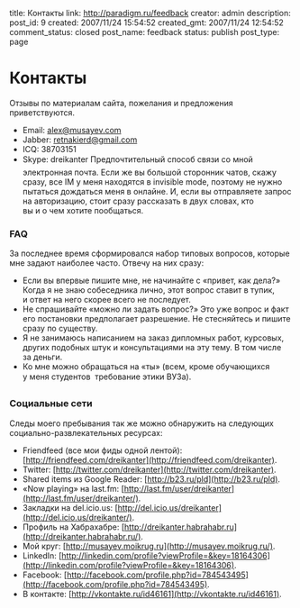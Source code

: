 title: Контакты
link: http://paradigm.ru/feedback
creator: admin
description: 
post_id: 9
created: 2007/11/24 15:54:52
created_gmt: 2007/11/24 12:54:52
comment_status: closed
post_name: feedback
status: publish
post_type: page

# Контакты

Отзывы по материалам сайта, пожелания и предложения приветствуются. 

  * Email: [alex@musayev.com](mailto:alex@musayev.com)
  * Jabber: [retnakierd@gmail.com](xmpp:retnakierd@gmail.com)
  * ICQ: 38703151
  * Skype: dreikanter
Предпочтительный способ связи со мной  электронная почта. Если же вы большой сторонник чатов, скажу сразу, все IM у меня находятся в invisible mode, поэтому не нужно пытаться дождаться меня в онлайне. И, если вы отправляете запрос на авторизацию, стоит сразу рассказать в двух словах, кто вы и о чем хотите пообщаться.

### FAQ

За последнее время сформировался набор типовых вопросов, которые мне задают наиболее часто. Отвечу на них сразу: 

  * Если вы впервые пишите мне, не начинайте с «привет, как дела?» Когда я не знаю собеседника лично, этот вопрос ставит в тупик, и ответ на него скорее всего не последует.
  * Не спрашивайте «можно ли задать вопрос?» Это уже вопрос и факт его постановки предполагает разрешение. Не стесняйтесь и пишите сразу по существу.
  * Я не занимаюсь написанием на заказ дипломных работ, курсовых, других подобных штук и консультациями на эту тему. В том числе за деньги.
  * Ко мне можно обращаться на «ты» (всем, кроме обучающихся у меня студентов  требование этики ВУЗа).

### Социальные сети

Следы моего пребывания так же можно обнаружить на следующих социально-развлекательных ресурсах: 

  * Friendfeed (все мои фиды одной лентой): [http://friendfeed.com/dreikanter](http://friendfeed.com/dreikanter).
  * Twitter: [http://twitter.com/dreikanter](http://twitter.com/dreikanter).
  * Shared items из Google Reader: [http://b23.ru/pld](http://b23.ru/pld).
  * «Now playing» на last.fm: [http://last.fm/user/dreikanter](http://last.fm/user/dreikanter/).
  * Закладки на del.icio.us: [http://del.icio.us/dreikanter](http://del.icio.us/dreikanter/).
  * Профиль на Хабрахабре: [http://dreikanter.habrahabr.ru](http://dreikanter.habrahabr.ru/).
  * Мой круг: [http://musayev.moikrug.ru](http://musayev.moikrug.ru/).
  * LinkedIn: [http://linkedin.com/profile?viewProfile=&key=18164306](http://linkedin.com/profile?viewProfile=&key=18164306).
  * Facebook: [http://facebook.com/profile.php?id=784543495](http://facebook.com/profile.php?id=784543495).
  * В контакте: [http://vkontakte.ru/id46161](http://vkontakte.ru/id46161).